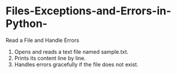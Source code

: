 # Files-Exceptions-and-Errors-in-Python-
 Read a File and Handle Errors 
 1.   Opens and reads a text file named sample.txt.
2.   Prints its content line by line.
3.   Handles errors gracefully if the file does not exist.
 

